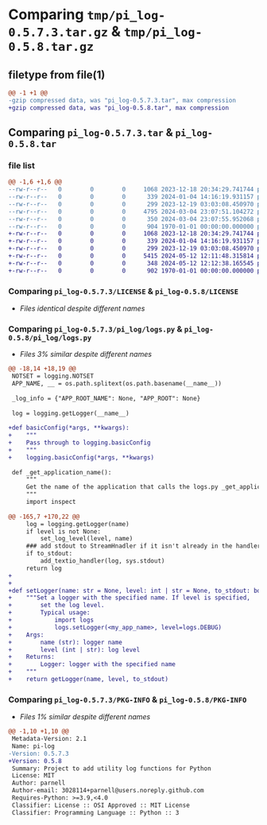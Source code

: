 # Comparing `tmp/pi_log-0.5.7.3.tar.gz` & `tmp/pi_log-0.5.8.tar.gz`

## filetype from file(1)

```diff
@@ -1 +1 @@
-gzip compressed data, was "pi_log-0.5.7.3.tar", max compression
+gzip compressed data, was "pi_log-0.5.8.tar", max compression
```

## Comparing `pi_log-0.5.7.3.tar` & `pi_log-0.5.8.tar`

### file list

```diff
@@ -1,6 +1,6 @@
--rw-r--r--   0        0        0     1068 2023-12-18 20:34:29.741744 pi_log-0.5.7.3/LICENSE
--rw-r--r--   0        0        0      339 2024-01-04 14:16:19.931157 pi_log-0.5.7.3/README.md
--rw-r--r--   0        0        0      299 2023-12-19 03:03:08.450970 pi_log-0.5.7.3/pi_log/__init__.py
--rw-r--r--   0        0        0     4795 2024-03-04 23:07:51.104272 pi_log-0.5.7.3/pi_log/logs.py
--rw-r--r--   0        0        0      350 2024-03-04 23:07:55.952068 pi_log-0.5.7.3/pyproject.toml
--rw-r--r--   0        0        0      904 1970-01-01 00:00:00.000000 pi_log-0.5.7.3/PKG-INFO
+-rw-r--r--   0        0        0     1068 2023-12-18 20:34:29.741744 pi_log-0.5.8/LICENSE
+-rw-r--r--   0        0        0      339 2024-01-04 14:16:19.931157 pi_log-0.5.8/README.md
+-rw-r--r--   0        0        0      299 2023-12-19 03:03:08.450970 pi_log-0.5.8/pi_log/__init__.py
+-rw-r--r--   0        0        0     5415 2024-05-12 12:11:48.315814 pi_log-0.5.8/pi_log/logs.py
+-rw-r--r--   0        0        0      348 2024-05-12 12:12:38.165545 pi_log-0.5.8/pyproject.toml
+-rw-r--r--   0        0        0      902 1970-01-01 00:00:00.000000 pi_log-0.5.8/PKG-INFO
```

### Comparing `pi_log-0.5.7.3/LICENSE` & `pi_log-0.5.8/LICENSE`

 * *Files identical despite different names*

### Comparing `pi_log-0.5.7.3/pi_log/logs.py` & `pi_log-0.5.8/pi_log/logs.py`

 * *Files 3% similar despite different names*

```diff
@@ -18,14 +18,19 @@
 NOTSET = logging.NOTSET
 APP_NAME, __ = os.path.splitext(os.path.basename(__name__))
 
 _log_info = {"APP_ROOT_NAME": None, "APP_ROOT": None}
 
 log = logging.getLogger(__name__)
 
+def basicConfig(*args, **kwargs):
+    """
+    Pass through to logging.basicConfig
+    """
+    logging.basicConfig(*args, **kwargs)
 
 def _get_application_name():
     """
     Get the name of the application that calls the logs.py _get_application_name() function
     """
     import inspect
 
@@ -165,7 +170,22 @@
     log = logging.getLogger(name)
     if level is not None:
         set_log_level(level, name)
     ### add stdout to StreamHnadler if it isn't already in the handlers
     if to_stdout:
         add_textio_handler(log, sys.stdout)
     return log
+
+
+def setLogger(name: str = None, level: int | str = None, to_stdout: bool = False) -> Logger:
+    """Set a logger with the specified name. If level is specified,
+        set the log level.
+        Typical usage:
+            import logs
+            logs.setLogger(<my_app_name>, level=logs.DEBUG)
+    Args:
+        name (str): logger name
+        level (int | str): log level
+    Returns:
+        Logger: logger with the specified name
+    """
+    return getLogger(name, level, to_stdout)
```

### Comparing `pi_log-0.5.7.3/PKG-INFO` & `pi_log-0.5.8/PKG-INFO`

 * *Files 1% similar despite different names*

```diff
@@ -1,10 +1,10 @@
 Metadata-Version: 2.1
 Name: pi-log
-Version: 0.5.7.3
+Version: 0.5.8
 Summary: Project to add utility log functions for Python
 License: MIT
 Author: parnell
 Author-email: 3028114+parnell@users.noreply.github.com
 Requires-Python: >=3.9,<4.0
 Classifier: License :: OSI Approved :: MIT License
 Classifier: Programming Language :: Python :: 3
```

